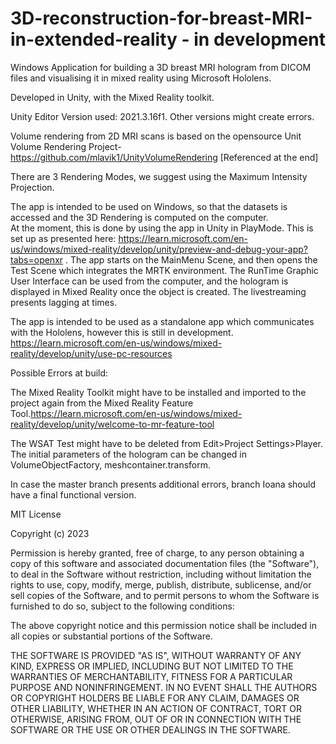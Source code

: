 # 3D-reconstruction-for-breast-MRI-in-extended-reality - in development

Windows Application for building a 3D breast MRI hologram from DICOM files and visualising it in mixed reality using Microsoft Hololens.

Developed in Unity, with the Mixed Reality toolkit.

Unity Editor Version used: 2021.3.16f1. Other versions might create errors.

Volume rendering from 2D MRI scans is based on the opensource Unit Volume Rendering Project- https://github.com/mlavik1/UnityVolumeRendering [Referenced at the end]

There are 3 Rendering Modes, we suggest using the Maximum Intensity Projection.

The app is intended to be used on Windows, so that the datasets is accessed and the 3D Rendering is computed on the computer.  
At the moment, this is done by using the app in Unity in PlayMode. This is set up as presented here: https://learn.microsoft.com/en-us/windows/mixed-reality/develop/unity/preview-and-debug-your-app?tabs=openxr . The app starts on the MainMenu Scene, and then opens the Test Scene which integrates the MRTK environment. The RunTime Graphic User Interface can be used from the computer, and the hologram is displayed in Mixed Reality once the object is created. 
The livestreaming presents lagging at times. 


The app is intended to be used as a standalone app which communicates with the Hololens, however this is still in development. https://learn.microsoft.com/en-us/windows/mixed-reality/develop/unity/use-pc-resources

Possible Errors at build:

The Mixed Reality Toolkit might have to be installed and imported to the project again from the Mixed Reality Feature Tool.https://learn.microsoft.com/en-us/windows/mixed-reality/develop/unity/welcome-to-mr-feature-tool

The WSAT Test might have to be deleted from Edit>Project Settings>Player.
The initial parameters of the hologram can be changed in VolumeObjectFactory, meshcontainer.transform.


In case the master branch presents additional errors, branch Ioana should have a final functional version.



MIT License

Copyright (c) 2023 

Permission is hereby granted, free of charge, to any person obtaining a copy
of this software and associated documentation files (the "Software"), to deal
in the Software without restriction, including without limitation the rights
to use, copy, modify, merge, publish, distribute, sublicense, and/or sell
copies of the Software, and to permit persons to whom the Software is
furnished to do so, subject to the following conditions:

The above copyright notice and this permission notice shall be included in all
copies or substantial portions of the Software.

THE SOFTWARE IS PROVIDED "AS IS", WITHOUT WARRANTY OF ANY KIND, EXPRESS OR
IMPLIED, INCLUDING BUT NOT LIMITED TO THE WARRANTIES OF MERCHANTABILITY,
FITNESS FOR A PARTICULAR PURPOSE AND NONINFRINGEMENT. IN NO EVENT SHALL THE
AUTHORS OR COPYRIGHT HOLDERS BE LIABLE FOR ANY CLAIM, DAMAGES OR OTHER
LIABILITY, WHETHER IN AN ACTION OF CONTRACT, TORT OR OTHERWISE, ARISING FROM,
OUT OF OR IN CONNECTION WITH THE SOFTWARE OR THE USE OR OTHER DEALINGS IN THE
SOFTWARE.





